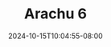 --- 
title: "Arachu 6"
description: "video bokeh Arachu 6 simontok    "
date: 2024-10-15T10:04:55-08:00
file_code: "vnt6ill53yis"
draft: false
cover: "vow38x6qtp2flssq.jpg"
tags: ["Arachu", "bokep-indo", "bokep-viral", "bokep-ig"]
length: 133
fld_id: "1483117"
foldername: "Arachu update"
categories: ["Arachu update"]
views: 0
---